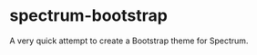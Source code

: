 spectrum-bootstrap
==================

A very quick attempt to create a Bootstrap theme for Spectrum.
